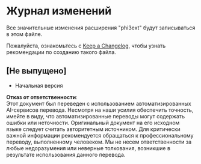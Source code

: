 # Журнал изменений

Все значительные изменения расширения "phi3ext" будут записываться в этом файле.

Пожалуйста, ознакомьтесь с [Keep a Changelog](http://keepachangelog.com/), чтобы узнать рекомендации по созданию такого файла.

## [Не выпущено]

- Начальная версия

**Отказ от ответственности**:  
Этот документ был переведен с использованием автоматизированных AI-сервисов перевода. Несмотря на наши усилия обеспечить точность, имейте в виду, что автоматизированные переводы могут содержать ошибки или неточности. Оригинальный документ на его исходном языке следует считать авторитетным источником. Для критически важной информации рекомендуется обращаться к профессиональному переводу, выполненному человеком. Мы не несем ответственности за любые недоразумения или неверные толкования, возникшие в результате использования данного перевода.